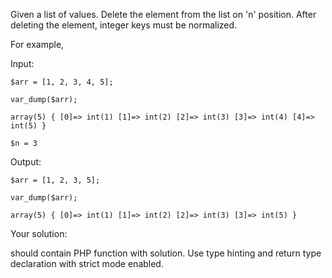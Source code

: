 Given a list of values. Delete the element from the list on 'n' position. After deleting the element, 
integer keys must be normalized.

For example,

Input:

    $arr = [1, 2, 3, 4, 5];

    var_dump($arr);

    array(5) { [0]=> int(1) [1]=> int(2) [2]=> int(3) [3]=> int(4) [4]=> int(5) }

    $n = 3

Output:

    $arr = [1, 2, 3, 5];

    var_dump($arr);

    array(5) { [0]=> int(1) [1]=> int(2) [2]=> int(3) [3]=> int(5) }

Your solution:

should contain PHP function with solution. Use type hinting and return type declaration with strict mode enabled.
